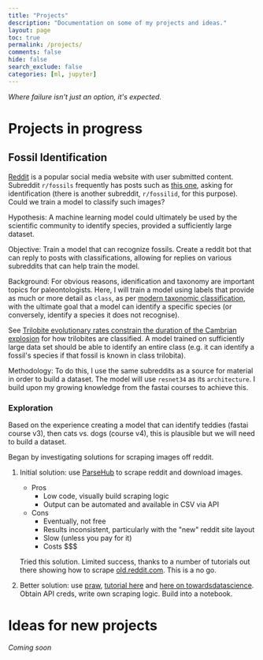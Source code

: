 ```yaml
---
title: "Projects"
description: "Documentation on some of my projects and ideas."
layout: page
toc: true
permalink: /projects/
comments: false
hide: false
search_exclude: false
categories: [ml, jupyter]
---
```


*Where failure isn't just an option, it's expected.*

# Projects in progress

## Fossil Identification

[Reddit](https://www.reddit.com) is a popular social media website with user submitted content. Subreddit `r/fossils` frequently has posts such as [this one](https://www.reddit.com/r/fossils/comments/int102/my_grandma_found_this_on_a_lake_erie_beach_any/?utm_source=share&utm_medium=web2x&context=3), asking for identification (there is another subreddit, `r/fossilid`, for this purpose). Could we train a model to classify such images?

Hypothesis: A machine learning model could ultimately be used by the scientific community to identify species, provided a sufficiently large dataset.

Objective: Train a model that can recognize fossils. Create a reddit bot that can reply to posts with classifications, allowing for replies on various subreddits that can help train the model.

Background: For obvious reasons, idenification and taxonomy are important topics for paleontologists. Here, I will train a model using labels that provide as much or more detail as `class`, as per [modern taxonomic classification](https://en.wikipedia.org/wiki/Taxonomy_(biology)#Kingdoms_and_domains), with the ultimate goal that a model can identify a specific species (or conversely, identify a species it does not recognise). 

See [Trilobite evolutionary rates constrain the duration of the Cambrian explosion](https://www.pnas.org/content/116/10/4394) for how trilobites are classified. A model trained on sufficiently large data set should be able to identify an entire class (e.g. it can identify a fossil's species if that fossil is known in class trilobita).

Methodology: To do this, I use the same subreddits as a source for material in order to build a dataset. The model will use `resnet34` as its `architecture`. I build upon my growing knowledge from the fastai courses to achieve this.

### Exploration

Based on the experience creating a model that can identify teddies (fastai course v3), then cats vs. dogs (course v4), this is plausible but we will need to build a dataset.

Began by investigating solutions for scraping images off reddit.

1. Initial solution: use [ParseHub](https://www.parsehub.com/) to scrape reddit and download images.
    * Pros
        * Low code, visually build scraping logic
        * Output can be automated and available in CSV via API
    * Cons
        * Eventually, not free
        * Results inconsistent, particularly with the "new" reddit site layout
        * Slow (unless you pay for it)
        * Costs $$$

    Tried this solution. Limited success, thanks to a number of tutorials out there showing how to scrape [old.reddit.com](https://old.reddit.com). This is a no go.

2. Better solution: use [praw](https://praw.readthedocs.io/en/latest/getting_started/quick_start.html), [tutorial here](https://www.storybench.org/how-to-scrape-reddit-with-python/) and [here on towardsdatascience](https://towardsdatascience.com/scraping-reddit-data-1c0af3040768). Obtain API creds, write own scraping logic. Build into a notebook.

# Ideas for new projects

*Coming soon*